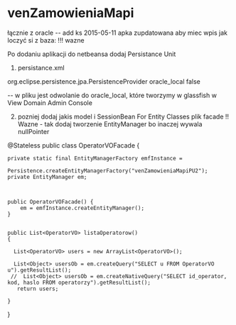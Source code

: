# venZamowieniaMapi
łącznie z oracle
-- add ks 2015-05-11
apka zupdatowana aby miec wpis jak loczyć si z baza:
!!! wazne 

Po dodaniu aplikacji do netbeansa dodaj Persistance Unit

1. persistance.xml

<persistence version="2.1" xmlns="http://xmlns.jcp.org/xml/ns/persistence"
xmlns:xsi="http://www.w3.org/2001/XMLSchema-instance" xsi:schemaLocation="http://xmlns.jcp.org/xml/ns/persistence
http://xmlns.jcp.org/xml/ns/persistence/persistence_2_1.xsd">
  <persistence-unit name="venZamowieniaMapiPU2" transaction-type="JTA">
    <provider>org.eclipse.persistence.jpa.PersistenceProvider</provider>
    <jta-data-source>oracle_local</jta-data-source>
    <exclude-unlisted-classes>false</exclude-unlisted-classes>
    <properties/>
  </persistence-unit>
</persistence>

-- w pliku jest odwolanie do oracle_local, które tworzymy w glassfish w View Domain Admin Console

2. pozniej dodaj jakis model i  SessionBean For Entity Classes
plik facade 
!! Wazne - tak dodaj tworzenie EntityManager bo inaczej wywala nullPointer


@Stateless
public class OperatorVOFacade {
    
    
    private static final EntityManagerFactory emfInstance =
		        Persistence.createEntityManagerFactory("venZamowieniaMapiPU2");
    private EntityManager em;

   

    public OperatorVOFacade() {
        em = emfInstance.createEntityManager();
    }
    
    
    public List<OperatorVO> listaOperatorow()
    {
        
      List<OperatorVO> users = new ArrayList<OperatorVO>();
      
      List<Object> usersOb = em.createQuery("SELECT u FROM OperatorVO u").getResultList();
     //  List<Object> usersOb = em.createNativeQuery("SELECT id_operator, kod, haslo FROM operatorzy").getResultList(); 
       return users;
       
    }
    
}

